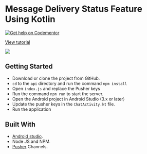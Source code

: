 # Message Delivery Status Feature Using Kotlin
[![Get help on Codementor](https://cdn.codementor.io/badges/get_help_github.svg)](https://www.codementor.io/neoighodaro?utm_source=github&utm_medium=button&utm_term=neoighodaro&utm_campaign=github)

[View tutorial](https://pusher.com/tutorials/read-receipts-kotlin)

![](https://www.dropbox.com/s/wyuj90b9xt0p7cz/Build-a-Message-Delivery-Status-Feature-Using-Kotlin-1.gif?raw=1)

## Getting Started
- Download or clone the project from GitHub.
- `cd` to the `api` directory and run the command `npm install`
- Open `index.js` and replace the Pusher keys
- Run the command `npm run` to start the server.
- Open the Android project in Android Studio (3.x or later)
- Update the pusher keys in the `ChatActivity.kt` file.
- Run the application

## Built With
- [Android studio](https://developer.android.com/studio/archive.html).
- Node JS and NPM.
- [Pusher](https://dashboard.pusher.com/) Channels.
